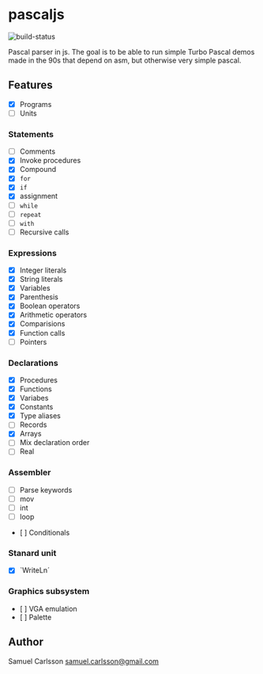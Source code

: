 # pascaljs

![build-status](https://travis-ci.org/vidstige/pascaljs.svg?branch=master)

Pascal parser in js. The goal is to be able to run simple Turbo Pascal demos
made in the 90s that depend on asm, but otherwise very simple pascal.

## Features
- [x] Programs
- [ ] Units

### Statements
- [ ] Comments
- [x] Invoke procedures
- [x] Compound
- [x] `for`
- [x] `if`
- [x] assignment
- [ ] `while`
- [ ] `repeat`
- [ ] `with`
- [ ] Recursive calls

### Expressions
- [x] Integer literals
- [x] String literals
- [x] Variables
- [x] Parenthesis
- [x] Boolean operators
- [x] Arithmetic operators
- [x] Comparisions
- [x] Function calls
- [ ] Pointers

### Declarations
- [x] Procedures
- [x] Functions
- [x] Variabes
- [x] Constants
- [x] Type aliases
- [ ] Records
- [x] Arrays
- [ ] Mix declaration order
- [ ] Real

### Assembler
- [ ] Parse keywords
- [ ] mov
- [ ] int
- [ ] loop
- [ ] Conditionals

### Stanard unit
- [x] `WriteLn´

### Graphics subsystem
- [ ] VGA emulation
- [ ] Palette


## Author
Samuel Carlsson <samuel.carlsson@gmail.com>
